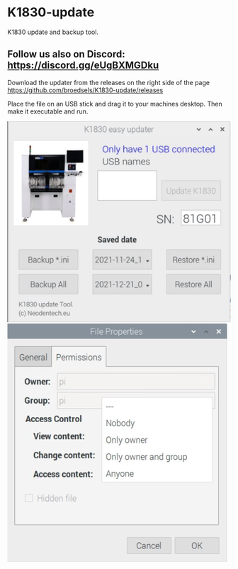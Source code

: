 # K1830-update
K1830 update and backup tool.

## Follow us also on Discord: https://discord.gg/eUgBXMGDku

Download the updater from the releases on the right side of the page
https://github.com/broedsels/K1830-update/releases

Place the file on an USB stick and drag it to your machines desktop.
Then make it executable and run.

<img src="Updater.JPG">  <img src="Permissions.JPG">


